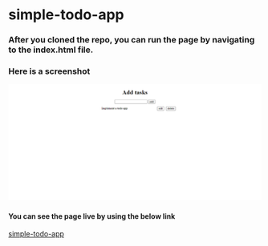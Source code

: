 # simple-todo-app

### After you cloned the repo, you can run the page by navigating to the index.html file.

### Here is a screenshot

![screenshot](./images/image.png)

#### You can see the page live by using the below link

[simple-todo-app](https://biniyamnegasa.github.io/simple-todo-app/)